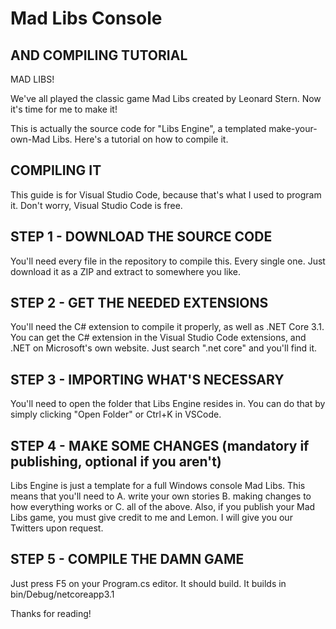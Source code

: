# Mad Libs Console
## AND COMPILING TUTORIAL
MAD LIBS!

We've all played the classic game Mad Libs created by Leonard Stern. Now it's time for me to make it!

This is actually the source code for "Libs Engine", a templated make-your-own-Mad Libs. Here's a tutorial on how to compile it.

## COMPILING IT

This guide is for Visual Studio Code, because that's what I used to program it. Don't worry, Visual Studio Code is free.

## STEP 1 - DOWNLOAD THE SOURCE CODE

You'll need every file in the repository to compile this. Every single one. Just download it as a ZIP and extract to somewhere you like.

## STEP 2 - GET THE NEEDED EXTENSIONS

You'll need the C# extension to compile it properly, as well as .NET Core 3.1. You can get the C# extension in the Visual Studio Code extensions, and .NET on Microsoft's
own website. Just search ".net core" and you'll find it.

## STEP 3 - IMPORTING WHAT'S NECESSARY

You'll need to open the folder that Libs Engine resides in. You can do that by simply clicking "Open Folder" or Ctrl+K in VSCode.

## STEP 4 - MAKE SOME CHANGES (mandatory if publishing, optional if you aren't)

Libs Engine is just a template for a full Windows console Mad Libs. This means that you'll need to A. write your own stories B. making changes to how everything works
or C. all of the above. Also, if you publish your Mad Libs game, you must give credit to me and Lemon. I will give you our Twitters upon request.

## STEP 5 - COMPILE THE DAMN GAME

Just press F5 on your Program.cs editor. It should build. It builds in bin/Debug/netcoreapp3.1

Thanks for reading!
